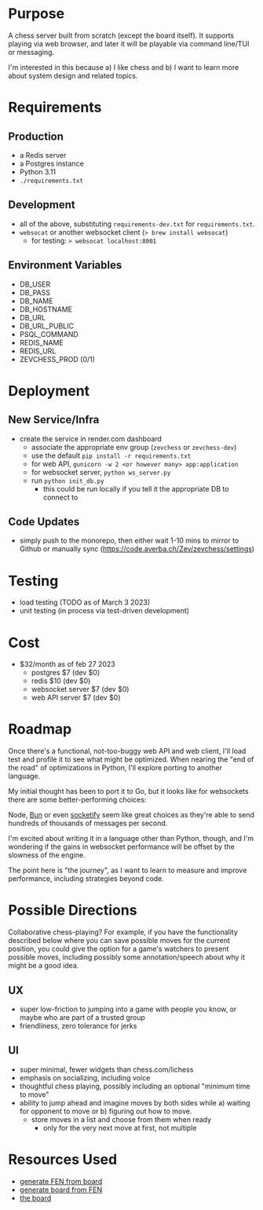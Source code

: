# Purpose
A chess server built from scratch (except the board itself). It supports playing via web browser, 
and later it will be playable via command line/TUI or messaging.

I'm interested in this because a) I like chess and b) I want to learn more about system design and
related topics.

# Requirements

## Production
- a Redis server 
- a Postgres instance
- Python 3.11
- `./requirements.txt`

## Development 
- all of the above, substituting `requirements-dev.txt` for `requirements.txt`.
- `websocat` or another websocket client (`> brew install websocat`)
  - for testing: `> websocat localhost:8001`

## Environment Variables
- DB_USER
- DB_PASS
- DB_NAME
- DB_HOSTNAME
- DB_URL
- DB_URL_PUBLIC
- PSQL_COMMAND
- REDIS_NAME
- REDIS_URL
- ZEVCHESS_PROD (0/1)

# Deployment

## New Service/Infra
- create the service in render.com dashboard
  - associate the appropriate env group (`zevchess` or `zevchess-dev`)
  - use the default `pip install -r requirements.txt`
  - for web API, `gunicorn -w 2 <or however many> app:application`
  - for websocket server, `python ws_server.py`
  - run `python init_db.py`
    - this could be run locally if you tell it the appropriate DB to connect to

## Code Updates
- simply push to the monorepo, then either wait 1-10 mins to mirror to Github or manually sync (https://code.averba.ch/Zev/zevchess/settings)


# Testing
- load testing (TODO as of March 3 2023)
- unit testing (in process via test-driven development)

# Cost
- $32/month as of feb 27 2023
  - postgres $7 (dev $0)
  - redis $10 (dev $0)
  - websocket server $7 (dev $0)
  - web API server $7 (dev $0)

# Roadmap
Once there's a functional, not-too-buggy web API and web client, I'll load test and profile it 
to see what might be optimized. When nearing the "end of the road" of optimizations in Python, 
I'll explore porting to another language.

My initial thought has been to port it to Go, but it looks like for websockets there are some 
better-performing choices:

Node, [Bun](https://twitter.com/jarredsumner/status/1562121275945803776?lang=en) or even 
[socketify](https://raw.githubusercontent.com/cirospaciari/socketify.py/main/misc/ws-bar-graph.png) 
seem like great choices as they're able to send hundreds of thousands of messages per second.

I'm excited about writing it in a language other than Python, though, and I'm wondering if 
the gains in websocket performance will be offset by the slowness of the engine. 

The point here is "the journey", as I want to learn to measure and improve performance, 
including strategies beyond code.

# Possible Directions

Collaborative chess-playing? For example, if you have the functionality described below where 
you can save possible moves for the current position, you could give the option for a game's watchers
to present possible moves, including possibly some annotation/speech about why it might be a good idea.

## UX
- super low-friction to jumping into a game with people you know, or maybe who are part of a trusted group
- friendliness, zero tolerance for jerks

## UI 
- super minimal, fewer widgets than chess.com/lichess
- emphasis on socializing, including voice
- thoughtful chess playing, possibly including an optional "minimum time to move"
- ability to jump ahead and imagine moves by both sides while a) waiting for opponent to move or b) figuring out how to move.
  - store moves in a list and choose from them when ready
    - only for the very next move at first, not multiple

# Resources Used
- [generate FEN from board](http://www.netreal.de/Forsyth-Edwards-Notation/index.php)
- [generate board from FEN](http://www.ee.unb.ca/cgi-bin/tervo/fen.pl)
- [the board](https://github.com/shaack/cm-chessboard)
